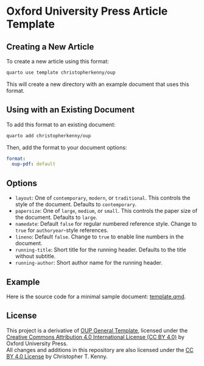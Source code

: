 
# Oxford University Press Article Template

## Creating a New Article

To create a new article using this format:

```bash
quarto use template christopherkenny/oup
```

This will create a new directory with an example document that uses this format.

## Using with an Existing Document

To add this format to an existing document:

```bash
quarto add christopherkenny/oup
```

Then, add the format to your document options:

```yaml
format:
  oup-pdf: default
```    

## Options

- `layout`: One of `contemporary`, `modern`, or `traditional`. This controls the style of the document. Defaults to `contemporary`.
- `papersize`: One of `large`, `medium`, or `small`. This controls the paper size of the document. Defaults to `large`.
- `namedate`: Default `false` for regular numbered reference style. Change to `true` for `authoryear`-style references.
- `lineno`: Default `false`. Change to `true` to enable line numbers in the document.
- `running-title`: Short title for the running header. Defaults to the title without subtitle.
- `running-author`: Short author name for the running header.

## Example

Here is the source code for a minimal sample document: [template.qmd](template.qmd).

<!-- pdftools::pdf_convert('template.pdf',pages = 1) 
![[template.qmd](template.qmd)](template_1.png) -->

## License

This project is a derivative of [OUP General Template](https://www.overleaf.com/latex/templates/oup-general-template/ybpypwncdxyb), licensed under the [Creative Commons Attribution 4.0 International License (CC BY 4.0)](https://creativecommons.org/licenses/by/4.0/) by Oxford University Press.  
All changes and additions in this repository are also licensed under the [CC BY 4.0 License](https://creativecommons.org/licenses/by/4.0/) by Christopher T. Kenny.

